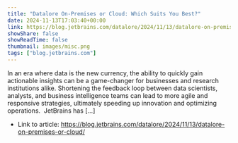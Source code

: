 ```yaml
---
title: "Datalore On-Premises or Cloud: Which Suits You Best?"
date: 2024-11-13T17:03:40+00:00
link: https://blog.jetbrains.com/datalore/2024/11/13/datalore-on-premises-or-cloud/
showShare: false
showReadTime: false
thumbnail: images/misc.png
tags: ["blog.jetbrains.com"]
---
```

In an era where data is the new currency, the ability to quickly gain actionable insights can be a game-changer for businesses and research institutions alike. Shortening the feedback loop between data scientists, analysts, and business intelligence teams can lead to more agile and responsive strategies, ultimately speeding up innovation and optimizing operations.  JetBrains has […]

- Link to article: https://blog.jetbrains.com/datalore/2024/11/13/datalore-on-premises-or-cloud/